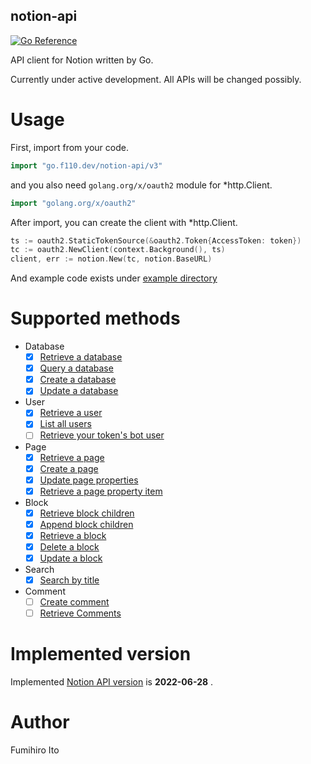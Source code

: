 notion-api
---

[![Go Reference](https://pkg.go.dev/badge/go.f110.dev/notion-api.svg)](https://pkg.go.dev/go.f110.dev/notion-api)

API client for Notion written by Go.

Currently under active development. All APIs will be changed possibly.

# Usage

First, import from your code.

```go
import "go.f110.dev/notion-api/v3"
```

and you also need `golang.org/x/oauth2` module for *http.Client.

```go
import "golang.org/x/oauth2"
```

After import, you can create the client with *http.Client.

```go
ts := oauth2.StaticTokenSource(&oauth2.Token{AccessToken: token})
tc := oauth2.NewClient(context.Background(), ts)
client, err := notion.New(tc, notion.BaseURL)
```

And example code exists under [example directory](./example)

# Supported methods

* Database
    * [x] [Retrieve a database](https://developers.notion.com/reference/get-database)
    * [x] [Query a database](https://developers.notion.com/reference/post-database-query)
    * [x] [Create a database](https://developers.notion.com/reference/create-a-database)
    * [x] [Update a database](https://developers.notion.com/reference/update-a-database)
* User
    * [x] [Retrieve a user](https://developers.notion.com/reference/get-user)
    * [x] [List all users](https://developers.notion.com/reference/get-users)
    * [ ] [Retrieve your token's bot user](https://developers.notion.com/reference/update-property-schema-object) 
* Page
    * [x] [Retrieve a page](https://developers.notion.com/reference/get-page)
    * [x] [Create a page](https://developers.notion.com/reference/post-page)
    * [x] [Update page properties](https://developers.notion.com/reference/patch-page)
    * [x] [Retrieve a page property item](https://developers.notion.com/reference/retrieve-a-page-property)
* Block
    * [x] [Retrieve block children](https://developers.notion.com/reference/get-block-children)
    * [x] [Append block children](https://developers.notion.com/reference/patch-block-children)
    * [x] [Retrieve a block](https://developers.notion.com/reference/retrieve-a-block)
    * [x] [Delete a block](https://developers.notion.com/reference/delete-a-block)
    * [x] [Update a block](https://developers.notion.com/reference/update-a-block)
* Search
    * [x] [Search by title](https://developers.notion.com/reference/post-search)
* Comment
    * [ ] [Create comment](https://developers.notion.com/reference/create-a-comment)
    * [ ] [Retrieve Comments](https://developers.notion.com/reference/retrieve-a-comment)

# Implemented version

Implemented [Notion API version](https://developers.notion.com/reference/versioning) is **2022-06-28** .

# Author

Fumihiro Ito
